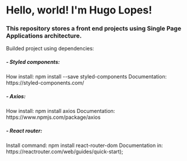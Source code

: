 <h1>Hello, world! I'm Hugo Lopes!</h1>

<h3>This repository stores a front end projects using Single Page Applications architecture.</h3>

Builded project using dependencies: 

<h5>- Styled components:</h5>
How install: npm install --save styled-components
Documentation: https://styled-components.com/

<h5>- Axios:</h5>
How install: npm install axios
Documentation: https://www.npmjs.com/package/axios

<h5>- React router:</h5>
Install command: npm install react-router-dom
Documentation in: https://reactrouter.com/web/guides/quick-start);



